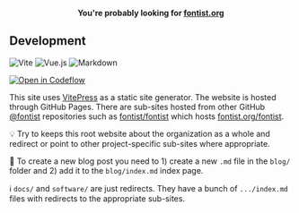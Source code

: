 <p align=center>
    <b>You're probably looking for <a href="https://fontist.org/">fontist.org</a></b>
</p>

## Development

![Vite](https://img.shields.io/static/v1?style=for-the-badge&message=Vite&color=646CFF&logo=Vite&logoColor=FFFFFF&label=)
![Vue.js](https://img.shields.io/static/v1?style=for-the-badge&message=Vue.js&color=222222&logo=Vue.js&logoColor=4FC08D&label=)
![Markdown](https://img.shields.io/static/v1?style=for-the-badge&message=Markdown&color=000000&logo=Markdown&logoColor=FFFFFF&label=)

[![Open in Codeflow](https://developer.stackblitz.com/img/open_in_codeflow.svg)](https://pr.new/https://github.com/fontist/fontist.github.io)

This site uses [VitePress](https://vitepress.dev/) as a static site generator. The website is hosted through GitHub Pages. There are sub-sites hosted from other GitHub [@fontist](https://github.com/fontist) repositories such as [fontist/fontist](https://github.com/fontist/fontist) which hosts [fontist.org/fontist](https://fontist.org/fontist/).

💡 Try to keeps this root website about the organization as a whole and redirect or point to other project-specific sub-sites where appropriate.

📝 To create a new blog post you need to 1) create a new `.md` file in the `blog/` folder and 2) add it to the `blog/index.md` index page.

ℹ `docs/` and `software/` are just redirects. They have a bunch of `.../index.md` files with redirects to the appropriate sub-sites.
